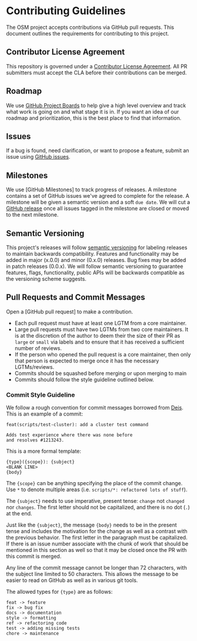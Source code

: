 # Contributing Guidelines
The OSM project accepts contributions via GitHub pull requests. This document outlines the requirements for contributing to this project.

## Contributor License Agreement

This repository is governed under a [Contributor License Agreement](https://cla.opensource.microsoft.com/openservicemesh/osm). All PR submitters must accept the CLA before their contributions can be merged.

## Roadmap
We use [GitHub Project Boards](https://github.com/openservicemesh/osm/projects) to help give a high level overview and track what work is going on and what stage it is in. If you want an idea of our roadmap and prioritization, this is the best place to find that information.

## Issues
If a bug is found, need clarification, or want to propose a feature, submit an issue using [GitHub issues](https://github.com/openservicemesh/osm/issues).

## Milestones
We use [GitHub Milestones] to track progress of releases. A milestone contains a set of GitHub issues we've agreed to complete for the release. A milestone will be given a semantic version and a soft `due date`. We will cut a [GitHub release](https://github.com/openservicemesh/osm/releases) once all issues tagged in the milestone are closed or moved to the next milestone.

## Semantic Versioning
This project's releases will follow [semantic versioning](https://semver.org/) for labeling releases to maintain backwards compatibility. Features and functionality may be added in major (x.0.0) and minor (0.x.0) releases. Bug fixes may be added in patch releases (0.0.x). We will follow semantic versioning to guarantee features, flags, functionality, public APIs will be backwards compatible as the versioning scheme suggests.

## Pull Requests and Commit Messages
Open a [GitHub pull request] to make a contribution.
  - Each pull request must have at least one LGTM from a core maintainer.
  - Large pull requests must have two LGTMs from two core maintainers. It is at the discretion of the author to deem their the size of their PR as `large` or `small` via labels and to ensure that it has received a sufficient number of reviews.
  - If the person who opened the pull request is a core maintainer, then only that person is expected to merge once it has the necessary LGTMs/reviews.
  - Commits should be squashed before merging or upon merging to main
  - Commits should follow the style guideline outlined below.

  ### Commit Style Guideline
  We follow a rough convention for commit messages borrowed from [Deis](https://github.com/deis/deis/blob/master/CONTRIBUTING.md#commit-style-guideline). This is an example of a commit:
  ```
  feat(scripts/test-cluster): add a cluster test command

  Adds test experience where there was none before
  and resolves #1213243.
  ```

  This is a more formal template:
  ```
  {type}({scope}): {subject}
  <BLANK LINE>
  {body}
  ```

  The `{scope}` can be anything specifying the place of the commit change. Use `*` to denote multiple areas (i.e. `scripts/*: refactored lots of stuff`).

  The `{subject}` needs to use imperative, present tense: `change` not `changed` nor `changes`. The first letter should not be capitalized, and there is no dot (`.`) at the end.

  Just like the `{subject}`, the message `{body}` needs to be in the present tense and includes the motivation for the change as well as a contrast with the previous behavior. The first letter in the paragraph must be capitalized. If there is an issue number associate with the chunk of work that should be mentioned in this section as well so that it may be closed once the PR with this commit is merged.

Any line of the commit message cannot be longer than 72 characters, with the subject line limited to 50 characters. This allows the message to be easier to read on GitHub as well as in various git tools.

The allowed types for `{type}` are as follows:
```
feat -> feature
fix -> bug fix
docs -> documentation
style -> formatting
ref -> refactoring code
test -> adding missing tests
chore -> maintenance
```
